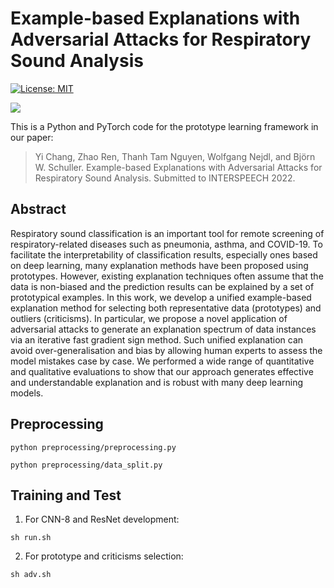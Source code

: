 # Example-based Explanations with Adversarial Attacks for Respiratory Sound Analysis
[![License: MIT](https://img.shields.io/badge/License-MIT-yellow.svg)](https://opensource.org/licenses/MIT)

![](paper/framework.jpg)

This is a Python and PyTorch code for the prototype learning framework in our paper: 

<!--[Prototype learning for interpretable respiratory sound analysis].-->

>Yi Chang, Zhao Ren, Thanh Tam Nguyen, Wolfgang Nejdl, and Björn W. Schuller. Example-based Explanations with Adversarial Attacks
for Respiratory Sound Analysis. Submitted to INTERSPEECH 2022. 

## Abstract

Respiratory sound classification is an important tool for remote screening of respiratory-related diseases such as pneumonia, asthma, and COVID-19. To facilitate the interpretability of classification results, especially ones based on deep learning, many explanation methods have been proposed using 
prototypes. However, existing explanation techniques often assume that the data is non-biased and the prediction results can be explained by a set of prototypical examples. In this work, we develop a unified example-based explanation method for selecting both representative data (prototypes) and outliers (criticisms). In particular, we propose a novel application of adversarial attacks to generate an explanation spectrum of data instances via an iterative fast gradient sign method. Such unified explanation can avoid over-generalisation and bias by allowing human experts to assess the model mistakes case by case. We performed a wide range of quantitative and qualitative evaluations to show that our approach 
generates effective and understandable explanation and is robust with many deep learning models. 

## Preprocessing
```
python preprocessing/preprocessing.py

python preprocessing/data_split.py

```

## Training and Test
1. For CNN-8 and ResNet development:
```
sh run.sh
```
2. For prototype and criticisms selection: 
```
sh adv.sh
```



